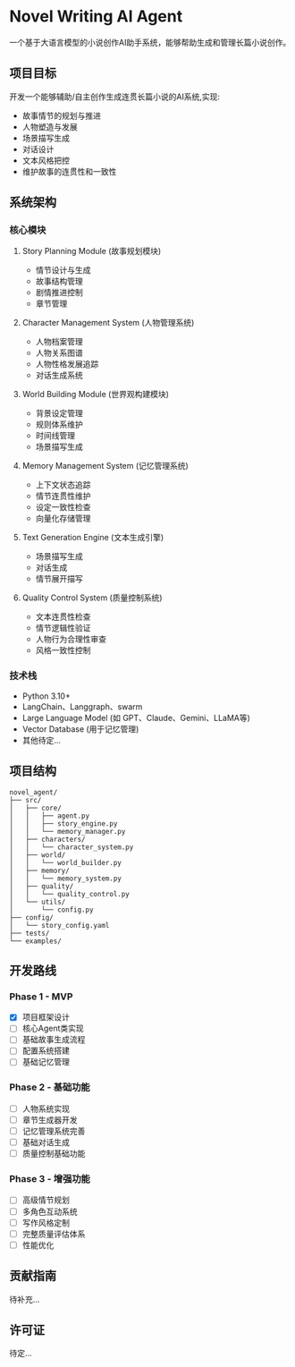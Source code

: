 # Novel Writing AI Agent

一个基于大语言模型的小说创作AI助手系统，能够帮助生成和管理长篇小说创作。

## 项目目标

开发一个能够辅助/自主创作生成连贯长篇小说的AI系统,实现:
- 故事情节的规划与推进
- 人物塑造与发展
- 场景描写生成
- 对话设计
- 文本风格把控
- 维护故事的连贯性和一致性

## 系统架构

### 核心模块
1. Story Planning Module (故事规划模块)
   - 情节设计与生成
   - 故事结构管理
   - 剧情推进控制
   - 章节管理

2. Character Management System (人物管理系统)
   - 人物档案管理
   - 人物关系图谱
   - 人物性格发展追踪
   - 对话生成系统

3. World Building Module (世界观构建模块)
   - 背景设定管理
   - 规则体系维护
   - 时间线管理
   - 场景描写生成

4. Memory Management System (记忆管理系统)
   - 上下文状态追踪
   - 情节连贯性维护
   - 设定一致性检查
   - 向量化存储管理

5. Text Generation Engine (文本生成引擎)
   - 场景描写生成
   - 对话生成
   - 情节展开描写

6. Quality Control System (质量控制系统)
   - 文本连贯性检查
   - 情节逻辑性验证
   - 人物行为合理性审查
   - 风格一致性控制

### 技术栈
- Python 3.10+
- LangChain、Langgraph、swarm
- Large Language Model (如 GPT、Claude、Gemini、LLaMA等)
- Vector Database (用于记忆管理)
- 其他待定...

## 项目结构
```
novel_agent/
├── src/
│   ├── core/
│   │   ├── agent.py
│   │   ├── story_engine.py
│   │   └── memory_manager.py
│   ├── characters/
│   │   └── character_system.py
│   ├── world/
│   │   └── world_builder.py
│   ├── memory/
│   │   └── memory_system.py
│   ├── quality/
│   │   └── quality_control.py
│   └── utils/
│       └── config.py
├── config/
│   └── story_config.yaml
├── tests/
└── examples/
```

## 开发路线

### Phase 1 - MVP
- [x] 项目框架设计
- [ ] 核心Agent类实现
- [ ] 基础故事生成流程
- [ ] 配置系统搭建
- [ ] 基础记忆管理

### Phase 2 - 基础功能
- [ ] 人物系统实现
- [ ] 章节生成器开发
- [ ] 记忆管理系统完善
- [ ] 基础对话生成
- [ ] 质量控制基础功能

### Phase 3 - 增强功能
- [ ] 高级情节规划
- [ ] 多角色互动系统
- [ ] 写作风格定制
- [ ] 完整质量评估体系
- [ ] 性能优化

## 贡献指南
待补充...

## 许可证
待定...

